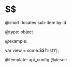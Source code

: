 $$
=============


@short: locates sub-item by id
	

@type: object

@example:

var view  = some.$$('list1');

@template:	api_config
@descr:


